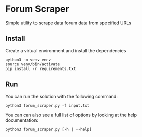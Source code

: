 # Forum Scraper
Simple utility to scrape data forum data from specified URLs

## Install
Create a virtual environment and install the dependencies
```
python3 -m venv venv
source venv/bin/activate
pip install -r requirements.txt
```

## Run
You can run the solution with the following command:
```
python3 forum_scraper.py -f input.txt
```

You can can also see a full list of options by looking at the help documentation:
```
python3 forum_scraper.py [-h | --help]
```
